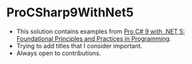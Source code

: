 # ProCSharp9WithNet5

- This solution contains examples from [Pro C# 9 with .NET 5: Foundational Principles and Practices in Programming](https://www.amazon.com/Pro-NET-Foundational-Principles-Programming/dp/1484269381). 
- Trying to add titles that I consider important. 
- Always open to contributions.
